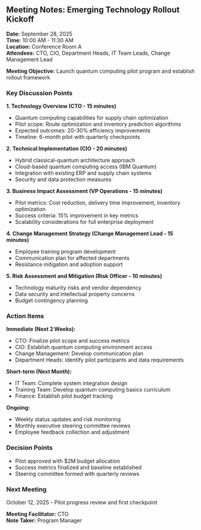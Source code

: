 ## Meeting Notes: Emerging Technology Rollout Kickoff

**Date:** September 28, 2025  
**Time:** 10:00 AM - 11:30 AM  
**Location:** Conference Room A  
**Attendees:** CTO, CIO, Department Heads, IT Team Leads, Change Management Lead  

**Meeting Objective:** Launch quantum computing pilot program and establish rollout framework

### Key Discussion Points

**1. Technology Overview (CTO - 15 minutes)**
- Quantum computing capabilities for supply chain optimization
- Pilot scope: Route optimization and inventory prediction algorithms
- Expected outcomes: 20-30% efficiency improvements
- Timeline: 6-month pilot with quarterly checkpoints

**2. Technical Implementation (CIO - 20 minutes)**
- Hybrid classical-quantum architecture approach
- Cloud-based quantum computing access (IBM Quantum)
- Integration with existing ERP and supply chain systems
- Security and data protection measures

**3. Business Impact Assessment (VP Operations - 15 minutes)**
- Pilot metrics: Cost reduction, delivery time improvement, inventory optimization
- Success criteria: 15% improvement in key metrics
- Scalability considerations for full enterprise deployment

**4. Change Management Strategy (Change Management Lead - 15 minutes)**
- Employee training program development
- Communication plan for affected departments
- Resistance mitigation and adoption support

**5. Risk Assessment and Mitigation (Risk Officer - 10 minutes)**
- Technology maturity risks and vendor dependency
- Data security and intellectual property concerns
- Budget contingency planning

### Action Items

**Immediate (Next 2 Weeks):**
- CTO: Finalize pilot scope and success metrics
- CIO: Establish quantum computing environment access
- Change Management: Develop communication plan
- Department Heads: Identify pilot participants and data requirements

**Short-term (Next Month):**
- IT Team: Complete system integration design
- Training Team: Develop quantum computing basics curriculum
- Finance: Establish pilot budget tracking

**Ongoing:**
- Weekly status updates and risk monitoring
- Monthly executive steering committee reviews
- Employee feedback collection and adjustment

### Decision Points
- Pilot approved with $2M budget allocation
- Success metrics finalized and baseline established
- Steering committee formed with quarterly reviews

### Next Meeting
October 12, 2025 - Pilot progress review and first checkpoint

**Meeting Facilitator:** CTO  
**Note Taker:** Program Manager